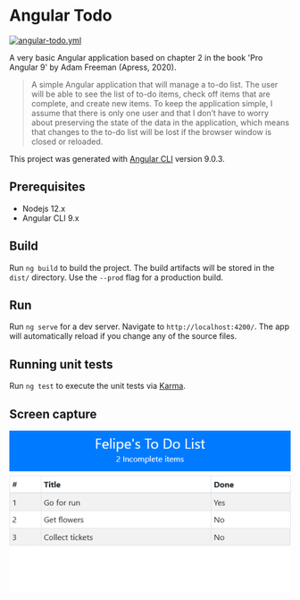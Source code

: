 # Angular Todo

[![angular-todo.yml][angular-todo-badge]][angular-todo-status]

A very basic Angular application based on chapter 2 in the book 'Pro Angular 9' by Adam Freeman (Apress, 2020).

>A simple Angular application that will manage a to-do list. The user will be able to see the list of to-do items, check off items that are complete, and create new items. To keep the application simple, I assume that there is
only one user and that I don’t have to worry about preserving the state of the data in the application, which
means that changes to the to-do list will be lost if the browser window is closed or reloaded.

This project was generated with [Angular CLI](https://github.com/angular/angular-cli) version 9.0.3.

## Prerequisites

- Nodejs 12.x
- Angular CLI 9.x

## Build

Run `ng build` to build the project. The build artifacts will be stored in the `dist/` directory. Use the `--prod` flag for a production build.

## Run

Run `ng serve` for a dev server. Navigate to `http://localhost:4200/`. The app will automatically reload if you change any of the source files.

## Running unit tests

Run `ng test` to execute the unit tests via [Karma](https://karma-runner.github.io).

## Screen capture

![angular-todo.png][angular-todo]

[angular-todo-status]: https://github.com/feliperomero3/angular-todo/actions?query=workflow:angular-todo.yml
[angular-todo-badge]: https://github.com/feliperomero3/angular-todo/workflows/angular-todo.yml/badge.svg

[angular-todo]: .github/assets/angular-todo.png
